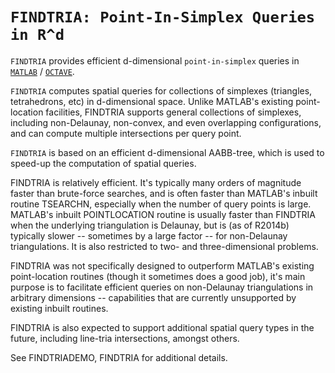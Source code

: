 # `FINDTRIA: Point-In-Simplex Queries in R^d`

`FINDTRIA` provides efficient d-dimensional `point-in-simplex` queries in <a href="http://www.mathworks.com">`MATLAB`</a> / <a href="https://www.gnu.org/software/octave">`OCTAVE`</a>.

`FINDTRIA` computes spatial queries for collections of simplexes (triangles, tetrahedrons, etc) in d-dimensional space. Unlike MATLAB's existing point-location facilities, FINDTRIA supports general collections of simplexes, including non-Delaunay, non-convex, and even overlapping configurations, and can compute multiple intersections per query point. 

`FINDTRIA` is based on an efficient d-dimensional AABB-tree, which is used to speed-up the computation of spatial queries. 

FINDTRIA is relatively efficient. It's typically many orders of magnitude faster than brute-force searches, and is often faster than MATLAB's inbuilt routine TSEARCHN, especially when the number of query points is large. MATLAB's inbuilt POINTLOCATION routine is usually faster than FINDTRIA when the underlying triangulation is Delaunay, but is (as of R2014b) typically slower -- sometimes by a large factor -- for non-Delaunay triangulations. It is also restricted to two- and three-dimensional problems.

FINDTRIA was not specifically designed to outperform MATLAB's existing point-location routines (though it sometimes does a good job), it's main purpose is to facilitate efficient queries on non-Delaunay triangulations in arbitrary dimensions -- capabilities that are currently unsupported by existing inbuilt routines.

FINDTRIA is also expected to support additional spatial query types in the future, including line-tria intersections, amongst others.

See FINDTRIADEMO, FINDTRIA for additional details.

